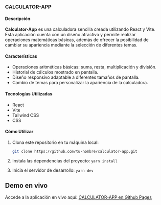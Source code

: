### **CALCULATOR-APP**

#### Descripción

**Calculator-App** es una calculadora sencilla creada utilizando React y Vite. Esta aplicación cuenta con un diseño atractivo y permite realizar operaciones matemáticas básicas, además de ofrecer la posibilidad de cambiar su apariencia mediante la selección de diferentes temas.

#### Características

- Operaciones aritméticas básicas: suma, resta, multiplicación y división.
- Historial de cálculos mostrado en pantalla.
- Diseño responsivo adaptable a diferentes tamaños de pantalla.
- Cambio de temas para personalizar la apariencia de la calculadora.

#### Tecnologías Utilizadas

- React
- Vite
- Tailwind CSS
- CSS

#### Cómo Utilizar

1. Clona este repositorio en tu máquina local:

   ```bash
   git clone https://github.com/tu-nombre/calculator-app.git

2. Instala las dependencias del proyecto:
`yarn install`


3. Inicia el servidor de desarrollo:
`yarn dev`

## Demo en vivo

Accede a la aplicación en vivo aquí: [CALCULATOR-APP en Github Pages](https://alexiacat.github.io/calculator-app/)
